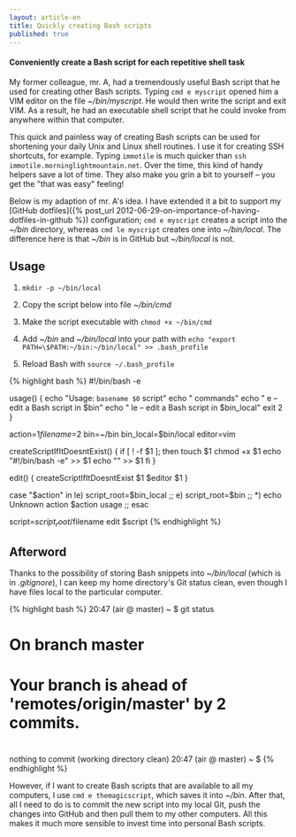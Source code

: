 ```yaml
---
layout: article-en
title: Quickly creating Bash scripts
published: true
---
```

#### Conveniently create a Bash script for each repetitive shell task

My former colleague, mr. A, had a tremendously useful Bash script that he used
for creating other Bash scripts. Typing `cmd e myscript` opened him a VIM editor
on the file *~/bin/myscript*. He would then write the script and exit VIM. As a
result, he had an executable shell script that he could invoke from anywhere
within that computer.

This quick and painless way of creating Bash scripts can be used for shortening
your daily Unix and Linux shell routines. I use it for creating SSH shortcuts,
for example. Typing `immotile` is much quicker than `ssh
immotile.morninglightmountain.net`. Over the time, this kind of handy helpers
save a lot of time. They also make you grin a bit to yourself – you get the
"that was easy" feeling!

Below is my adaption of mr. A's idea. I have extended it a bit to support my
[GitHub dotfiles]({% post_url 2012-06-29-on-importance-of-having-dotfiles-in-github %}) 
configuration; `cmd e myscript` creates a script into the *~/bin* directory,
whereas `cmd le myscript` creates one into *~/bin/local*. The difference here is
that *~/bin* is in GitHub but *~/bin/local* is not.

## Usage

1. `mkdir -p ~/bin/local`

2. Copy the script below into file *~/bin/cmd*

3. Make the script executable with `chmod +x ~/bin/cmd`

4. Add *~/bin* and *~/bin/local* into your path with `echo "export
PATH=\$PATH:~/bin:~/bin/local" >> .bash_profile`

5. Reload Bash with `source ~/.bash_profile`

{% highlight bash %}
#!/bin/bash -e

usage() {
  echo "Usage: `basename $0` <command> script"
  echo "  commands"
  echo "    e  – edit a Bash script in $bin"
  echo "    le – edit a Bash script in $bin_local"
  exit 2
}

action=$1
filename=$2
bin=~/bin
bin_local=$bin/local
editor=vim

createScriptIfItDoesntExist() {
  if [ ! -f $1 ]; then
    touch $1
    chmod +x $1
    echo "#!/bin/bash -e" >> $1
    echo "" >> $1
  fi
}

edit() {
  createScriptIfItDoesntExist $1
  $editor $1
}

case "$action" in
  le)
    script_root=$bin_local
    ;;
  e)
    script_root=$bin
    ;;
  *)
    echo Unknown action $action
    usage
    ;;
esac

script=$script_root/$filename
edit $script
{% endhighlight %}

## Afterword

Thanks to the possibility of storing Bash snippets into *~/bin/local* (which is
in *.gitignore*), I can keep my home directory's Git status clean, even though I
have files local to the particular computer.

{% highlight bash %}
20:47 (air @ master) ~ $ git status
# On branch master
# Your branch is ahead of 'remotes/origin/master' by 2 commits.
#
nothing to commit (working directory clean)
20:47 (air @ master) ~ $
{% endhighlight %}

However, if I want to create Bash scripts that are available to all my
computers, I use `cmd e themagicscript`, which saves it into *~/bin*. After
that, all I need to do is to commit the new script into my local Git, push the
changes into GitHub and then pull them to my other computers. All this makes it
much more sensible to invest time into personal Bash scripts.
